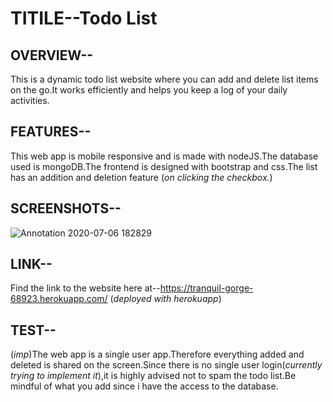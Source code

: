 # TITILE--Todo List

## OVERVIEW--
This is a dynamic todo list website where you can add and delete list items on the go.It works efficiently and helps you keep a log of your daily activities.

## FEATURES--
This web app is mobile responsive and is made with nodeJS.The database used is mongoDB.The frontend is designed with bootstrap and css.The list has an addition and deletion feature (*on clicking the checkbox.*)

## SCREENSHOTS--
![Annotation 2020-07-06 182829](https://user-images.githubusercontent.com/54092197/86595608-9734e280-bfb6-11ea-9fb0-2c216bcc607e.jpg)


## LINK--
Find the link to the website here at--https://tranquil-gorge-68923.herokuapp.com/ 
(*deployed with herokuapp*)

## TEST--
(*imp*)The web app is a single user app.Therefore everything added and deleted is shared on the screen.Since there is no single user login(*currently trying to implement it*),it is highly advised not to spam the todo list.Be mindful of what you add since i have the access to the database.


